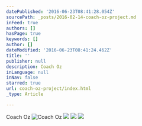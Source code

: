 ```yaml
---
datePublished: '2016-06-23T08:41:28.054Z'
sourcePath: _posts/2016-02-14-coach-oz-project.md
inFeed: true
authors: []
hasPage: true
keywords: []
author: []
dateModified: '2016-06-23T08:41:24.462Z'
title: ''
publisher: null
description: Coach Oz
inLanguage: null
inNav: false
starred: true
url: coach-oz-project/index.html
_type: Article

---
```

Coach Oz
![Coach Oz](https://s3-us-west-2.amazonaws.com/the-grid-img/p/70856bc452597649637e36781f2c0c858c71ef6d.jpg)
![](https://s3-us-west-2.amazonaws.com/the-grid-img/p/d5ccf9d149aedad897d648b88ae796feb6abee3a.jpg)
![](https://s3-us-west-2.amazonaws.com/the-grid-img/p/01a60f0f0152d51c89f013d96319148ac6fdae60.jpg)
![](https://s3-us-west-2.amazonaws.com/the-grid-img/p/58e3df2d8a1a740620b9f53093fd9c250745f4e9.jpg)